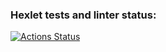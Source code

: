 ### Hexlet tests and linter status:
[![Actions Status](https://github.com/Oligkondr/frontend-project-44/actions/workflows/hexlet-check.yml/badge.svg)](https://github.com/Oligkondr/frontend-project-44/actions)